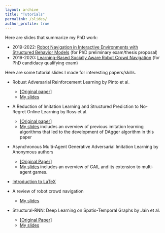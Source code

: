 ```yaml
---
layout: archive
title: "Tutorials"
permalink: /slides/
author_profile: true
---
```

Here are slides that summarize my PhD work:
- 2019-2022: [Robot Navigation in Interactive Environments with Structured Behavior Models](/files/prelim.pdf) (for PhD preliminary exam/thesis proposal)
- 2019-2020: [Learning-Based Socially Aware Robot Crowd Navigation](/files/qual.pdf) (for PhD candidacy qualifying exam)

Here are some tutorial slides I made for interesting papers/skills. 
- Robust Adversarial Reinforcement Learning by Pinto et al.
  - [[Original paper]](https://arxiv.org/abs/1703.02702)
  - [My slides](/files/rarl_shuijing.pdf)

- A Reduction of Imitation Learning and Structured Prediction to No-Regret Online Learning by Ross et al.
  - [[Original paper]](https://www.cs.cmu.edu/~sross1/publications/Ross-AIStats11-NoRegret.pdf)
  - [My slides](/files/20190926_DAgger.pdf) includes an overview of previous imitation learning algorithms that led to the development of DAgger algorithm in this paper

- Asynchronous Multi-Agent Generative Adversarial Imitation Learning by Anonymous authors
  - [[Original Paper]](https://openreview.net/forum?id=Syx33erYwH)
  - [My slides](/files/AMAGAIL_Shuijing_20191012.pdf) includes an overview of GAIL and its extension to multi-agent games.

- [Introduction to LaTeX](/files/latex_tutorial.pdf)

- A review of robot crowd navigation 
  - [My slides](/files/crowd_nav_shuijing.pdf)

- Structural-RNN: Deep Learning on Spatio-Temporal Graphs by Jain et al.
  - [[Original Paper]](https://cvgl.stanford.edu/papers/jain_cvpr16.pdf)
  - [My slides](/files/st_graph.pdf)